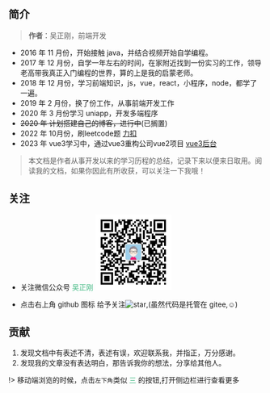 ## 简介

> **作者**：吴正刚，前端开发

- 2016 年 11 月份，开始接触 java，并结合视频开始自学编程。
- 2017 年 12 月份，自学一年左右的时间，在家附近找到一份实习的工作，领导老高带我真正入门编程的世界，算的上是我的启蒙老师。
- 2018 年 12 月份，学习前端知识，js，vue，react，小程序，node，都学了一遍。
- 2019 年 2 月份，换了份工作，从事前端开发工作
- 2020 年 3 月份学习 uniapp，开发多端程序
- ~~2020 年 计划搭建自己的博客，进行中~~(已搁置)
- 2022 年 10月份，刷leetcode题 [力扣](https://leetcode.cn/u/wzg-v/)
- 2023 年 vue3学习中，通过vue3重构公司vue2项目 [vue3后台](https://gitee.com/ctzlwzg/system-manager)

> 本文档是作者从事开发以来的学习历程的总结，记录下来以便来日取用。阅读我的文档，如果你因此有所收获，可以关注一下我哦！

## 关注

- 关注微信公众号  <font color="#42b983">吴正刚</font>
  <img src="./zh-cn/picture/我的/公众号.jpg" alt="logo" srcset="" width="150px" height="150px">

- 点击右上角 github 图标 给予关注<img src="https://github.githubassets.com/images/icons/emoji/star.png" alt="star" srcset="" width="20px" height="20px">,(虽然代码是托管在 gitee,☺)

## 贡献

1. 发现文档中有表述不清，表述有误，欢迎联系我，并指正，万分感谢。
2. 发现我的文章没有表达明白，那告诉我你的想法，分享给其他人。

!> 移动端浏览的时候，点击`左下角`类似 <font color="#42b983">三</font> 的按钮,打开侧边栏进行查看更多